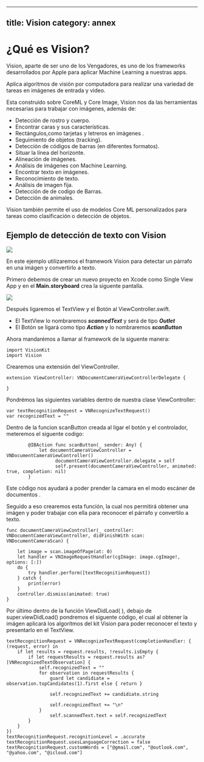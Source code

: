
---
title: Vision
category: annex
---

# ¿Qué es Vision?

Vision, aparte de ser uno de los Vengadores,  es uno de los frameworks desarrollados por Apple para aplicar Machine Learning a nuestras apps.

Aplica algoritmos de visión por computadora para realizar una variedad de tareas en imágenes de entrada y video.

Esta construido sobre CoreML y Core Image, Vision nos da las herramientas necesarias para trabajar con imágenes, además de:

* Detección de rostro y cuerpo.
* Encontrar caras y sus características.
* Rectángulos,como tarjetas y letreros en imágenes .
* Seguimiento de objetos (tracking).
* Detección de códigos de barras (en diferentes formatos).
* Situar la línea del horizonte.
* Alineación de imágenes.
* Análisis de imágenes con Machine Learning.
* Encontrar texto en imágenes.
* Reconocimiento de texto.
* Análisis de imagen fija.
* Detección de de codigo de Barras.
* Detección de animales.

Vision también permite el uso de modelos Core ML personalizados para tareas como clasificación o detección de objetos.

## Ejemplo de detección de texto con Vision
![](https://i.ibb.co/fn08r7V/app.png)

En este ejemplo utilizaremos el framework Vision para detectar un párrafo en una imágen y convertirlo a texto.

Primero debemos de crear un nuevo proyecto en Xcode como Single View App y en el **Main.storyboard** crea la siguente pantalla.

![](https://i.ibb.co/yXrDp9W/pantalla.png)

Después ligaremos el TextView y el Botón al ViewController.swift.

* El TextView lo nombraremos  __*scannedText*__ y será de tipo __*Outlet*__
* El Botón  se ligará como tipo __*Action*__ y lo nombraremos __*scanButton*__

Ahora mandarémos a llamar al framework de la siguente manera:
```
import VisionKit
import Vision
```

Crearemos una extensión del ViewController.

```
extension ViewController: VNDocumentCameraViewControllerDelegate {
    
}
```

Pondrémos las siguientes variables dentro de nuestra clase ViewController:

```
var textRecognitionRequest = VNRecognizeTextRequest()
var recognizedText = ""
```

Dentro de la funcion scanButton creada al ligar el botón y el controlador, meteremos el siguente codigo:

```
        @IBAction func scanButton(_ sender: Any) {
            let documentCameraViewController = VNDocumentCameraViewController()
                  documentCameraViewController.delegate = self
                  self.present(documentCameraViewController, animated: true, completion: nil)
        }
```
Este código nos ayudará a poder prender la camara en el modo escáner de documentos .

Seguido a eso crearemos esta función, la cual nos permitirá obtener una imágen y poder trabajar con ella para reconocer el párrafo y convertilo a texto.

```
func documentCameraViewController(_ controller: VNDocumentCameraViewController, didFinishWith scan: VNDocumentCameraScan) {

    let image = scan.imageOfPage(at: 0)
    let handler = VNImageRequestHandler(cgImage: image.cgImage!, options: [:])
    do {
        try handler.perform([textRecognitionRequest])
    } catch {
        print(error)
    }
    controller.dismiss(animated: true)
}
```

Por último dentro de la función ViewDidLoad( ), debajo de super.viewDidLoad() pondremos el siguente código, el cual al obtener la imágen aplicará los algorítmos del kit Vision para poder reconocer el texto y presentarlo en el TextView.

```
textRecognitionRequest = VNRecognizeTextRequest(completionHandler: { (request, error) in
    if let results = request.results, !results.isEmpty {
        if let requestResults = request.results as? [VNRecognizedTextObservation] {
            self.recognizedText = ""
            for observation in requestResults {
                guard let candidiate = observation.topCandidates(1).first else { return }
                                   
                self.recognizedText += candidiate.string
                
                self.recognizedText += "\n"
            }
                self.scannedText.text = self.recognizedText
        }
    }
})
textRecognitionRequest.recognitionLevel = .accurate
textRecognitionRequest.usesLanguageCorrection = false
textRecognitionRequest.customWords = ["@gmail.com", "@outlook.com", "@yahoo.com", "@icloud.com"]
```